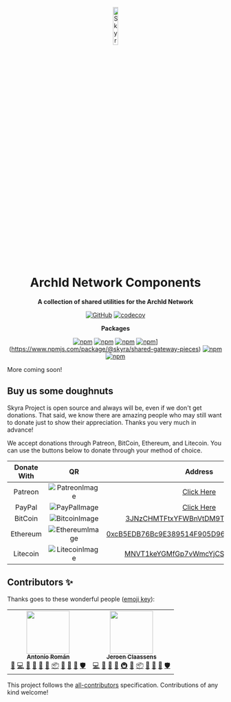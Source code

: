 <div align="center">

<img src="https://github.com/NM-EEA-Y.png" width="15%" alt="Skyra Logo">

# ArchId Network Components

**A collection of shared utilities for the ArchId Network**

[![GitHub](https://img.shields.io/github/license/skyra-project/archid-components)](https://github.com/skyra-project/archid-components/blob/main/LICENSE.md)
[![codecov](https://codecov.io/gh/skyra-project/archid-components/branch/main/graph/badge.svg?token=CJP65GQC8K)](https://codecov.io/gh/skyra-project/archid-components)

**Packages**

[![npm](https://img.shields.io/npm/v/@skyra/env-utilities?color=crimson&logo=npm&style=flat-square&label=@skyra/env-utilities)](https://www.npmjs.com/package/@skyra/env-utilities)
[![npm](https://img.shields.io/npm/v/@skyra/http-framework?color=crimson&logo=npm&style=flat-square&label=@skyra/http-framework)](https://www.npmjs.com/package/@skyra/http-framework)
[![npm](https://img.shields.io/npm/v/@skyra/http-framework?color=crimson&logo=npm&style=flat-square&label=@skyra/http-framework-i18n)](https://www.npmjs.com/package/@skyra/http-framework-i18n)
[![npm](https://img.shields.io/npm/v/@skyra/http-framework?color=crimson&logo=npm&style=flat-square&label=@skyra/i18next-backend)](https://www.npmjs.com/package/@skyra/i18next-backend/v/@skyra/shared-gateway-pieces?color=crimson&logo=npm&style=flat-square&label=@skyra/shared-gateway-pieces)](https://www.npmjs.com/package/@skyra/shared-gateway-pieces)
[![npm](https://img.shields.io/npm/v/@skyra/shared-http-pieces?color=crimson&logo=npm&style=flat-square&label=@skyra/shared-http-pieces)](https://www.npmjs.com/package/@skyra/shared-http-pieces)
[![npm](https://img.shields.io/npm/v/@skyra/start-banner?color=crimson&logo=npm&style=flat-square&label=@skyra/start-banner)](https://www.npmjs.com/package/@skyra/start-banner)

</div>

More coming soon!

## Buy us some doughnuts

Skyra Project is open source and always will be, even if we don't get donations. That said, we know there are amazing people who
may still want to donate just to show their appreciation. Thanks you very much in advance!

We accept donations through Patreon, BitCoin, Ethereum, and Litecoin. You can use the buttons below to donate through your method of choice.

| Donate With |         QR         |                        Address                         |
| :---------: | :----------------: | :----------------------------------------------------: |
|   Patreon   | ![PatreonImage][]  |                 [Click Here][patreon]                  |
|   PayPal    |  ![PayPalImage][]  |                  [Click Here][paypal]                  |
|   BitCoin   | ![BitcoinImage][]  |     [3JNzCHMTFtxYFWBnVtDM9Tt34zFbKvdwco][bitcoin]      |
|  Ethereum   | ![EthereumImage][] | [0xcB5EDB76Bc9E389514F905D9680589004C00190c][ethereum] |
|  Litecoin   | ![LitecoinImage][] |     [MNVT1keYGMfGp7vWmcYjCS8ntU8LNvjnqM][litecoin]     |

## Contributors ✨

Thanks goes to these wonderful people ([emoji key](https://allcontributors.org/docs/en/emoji-key)):

<!-- ALL-CONTRIBUTORS-LIST:START - Do not remove or modify this section -->
<!-- prettier-ignore-start -->
<!-- markdownlint-disable -->
<table>
  <tr>
    <td align="center"><a href="https://github.com/kyranet"><img src="https://avatars0.githubusercontent.com/u/24852502?v=4?s=100" width="100px;" alt=""/><br /><sub><b>Antonio Román</b></sub></a><br /><a href="https://github.com/skyra-project/archid-components/issues?q=author%3Akyranet" title="Bug reports">🐛</a> <a href="https://github.com/skyra-project/archid-components/commits?author=kyranet" title="Code">💻</a> <a href="#design-kyranet" title="Design">🎨</a> <a href="https://github.com/skyra-project/archid-components/commits?author=kyranet" title="Documentation">📖</a> <a href="#ideas-kyranet" title="Ideas, Planning, & Feedback">🤔</a> <a href="#maintenance-kyranet" title="Maintenance">🚧</a> <a href="#platform-kyranet" title="Packaging/porting to new platform">📦</a> <a href="#projectManagement-kyranet" title="Project Management">📆</a> <a href="#question-kyranet" title="Answering Questions">💬</a> <a href="https://github.com/skyra-project/archid-components/pulls?q=is%3Apr+reviewed-by%3Akyranet" title="Reviewed Pull Requests">👀</a> <a href="#security-kyranet" title="Security">🛡️</a></td>
    <td align="center"><a href="https://favware.tech/"><img src="https://avatars3.githubusercontent.com/u/4019718?v=4?s=100" width="100px;" alt=""/><br /><sub><b>Jeroen Claassens</b></sub></a><br /><a href="https://github.com/skyra-project/archid-components/commits?author=favna" title="Code">💻</a> <a href="#design-favna" title="Design">🎨</a> <a href="https://github.com/skyra-project/archid-components/commits?author=favna" title="Documentation">📖</a> <a href="#ideas-favna" title="Ideas, Planning, & Feedback">🤔</a> <a href="#infra-favna" title="Infrastructure (Hosting, Build-Tools, etc)">🚇</a> <a href="#maintenance-favna" title="Maintenance">🚧</a> <a href="#platform-favna" title="Packaging/porting to new platform">📦</a> <a href="#projectManagement-favna" title="Project Management">📆</a> <a href="#question-favna" title="Answering Questions">💬</a> <a href="https://github.com/skyra-project/archid-components/pulls?q=is%3Apr+reviewed-by%3Afavna" title="Reviewed Pull Requests">👀</a> <a href="#security-favna" title="Security">🛡️</a></td>
  </tr>
</table>

<!-- markdownlint-restore -->
<!-- prettier-ignore-end -->

<!-- ALL-CONTRIBUTORS-LIST:END -->

This project follows the [all-contributors](https://github.com/all-contributors/all-contributors) specification. Contributions of any kind welcome!

<!----------------- LINKS --------------->

[bitcoin]: bitcoin:3JNzCHMTFtxYFWBnVtDM9Tt34zFbKvdwco?amount=0.01&label=Skyra%20Discord%20Bot
[bitcoinimage]: https://cdn.skyra.pw/gh-assets/bitcoin.png
[ethereum]: ethereum:0xcB5EDB76Bc9E389514F905D9680589004C00190c?amount=0.01&label=Skyra%20Discord%20Bot
[ethereumimage]: https://cdn.skyra.pw/gh-assets/ethereum.png
[litecoin]: litecoin:MNVT1keYGMfGp7vWmcYjCS8ntU8LNvjnqM?amount=0.01&label=Skyra%20Discord%20Bot
[litecoinimage]: https://cdn.skyra.pw/gh-assets/litecoin.png
[patreon]: https://donate.skyra.pw/patreon
[patreonimage]: https://cdn.skyra.pw/gh-assets/patreon.png
[paypal]: https://donate.skyra.pw/paypal
[paypalimage]: https://cdn.skyra.pw/gh-assets/paypal.png
